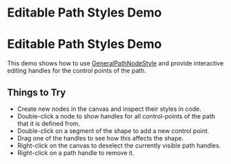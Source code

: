<!--
 //////////////////////////////////////////////////////////////////////////////
 // @license
 // This file is part of yFiles for HTML 2.6.
 // Use is subject to license terms.
 //
 // Copyright (c) 2000-2024 by yWorks GmbH, Vor dem Kreuzberg 28,
 // 72070 Tuebingen, Germany. All rights reserved.
 //
 //////////////////////////////////////////////////////////////////////////////
-->
# Editable Path Styles Demo

# Editable Path Styles Demo

This demo shows how to use [GeneralPathNodeStyle](https://docs.yworks.com/yfileshtml/#/api/GeneralPathNodeStyle) and provide interactive editing handles for the control points of the path.

## Things to Try

- Create new nodes in the canvas and inspect their styles in code.
- Double-click a node to show handles for all control-points of the path that it is defined from.
- Double-click on a segment of the shape to add a new control point.
- Drag one of the handles to see how this affects the shape.
- Right-click on the canvas to deselect the currently visible path handles.
- Right-click on a path handle to remove it.
